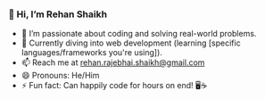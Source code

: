 ### 👋 Hi, I’m Rehan Shaikh
- 👀 I’m passionate about coding and solving real-world problems.
- 🌱 Currently diving into web development (learning [specific languages/frameworks you're using]).
- 📫 Reach me at rehan.rajebhai.shaikh@gmail.com
- 😄 Pronouns: He/Him
- ⚡ Fun fact: Can happily code for hours on end! 🖥️☕
